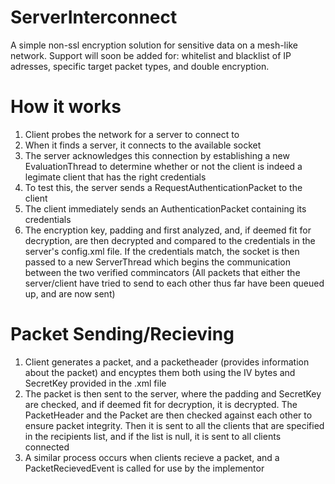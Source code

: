 ServerInterconnect
==================
A simple non-ssl encryption solution for sensitive data on a mesh-like network. Support will soon be added for: whitelist and blacklist of IP adresses, specific target packet types, and double encryption.

How it works
==================
1. Client probes the network for a server to connect to
2. When it finds a server, it connects to the available socket
3. The server acknowledges this connection by establishing a new EvaluationThread to determine whether or not the client is indeed a legimate client that has the right credentials
4. To test this, the server sends a RequestAuthenticationPacket to the client
5. The client immediately sends an AuthenticationPacket containing its credentials
6. The encryption key, padding and first analyzed, and, if deemed fit for decryption, are then decrypted and compared to the credentials in the server's config.xml file. If the credentials match, the socket is then passed to a new ServerThread which begins the communication between the two verified commincators (All packets that either the server/client have tried to send to each other thus far have been queued up, and are now sent)

Packet Sending/Recieving
==================
1. Client generates a packet, and a packetheader (provides information about the packet) and encyptes them both using the IV bytes and SecretKey provided in the .xml file
2. The packet is then sent to the server, where the padding and SecretKey are checked, and if deemed fit for decryption, it is decrypted. The PacketHeader and the Packet are then checked against each other to ensure packet integrity. Then it is sent to all the clients that are specified in the recipients list, and if the list is null, it is sent to all clients connected
3. A similar process occurs when clients recieve a packet, and a PacketRecievedEvent is called for use by the implementor
